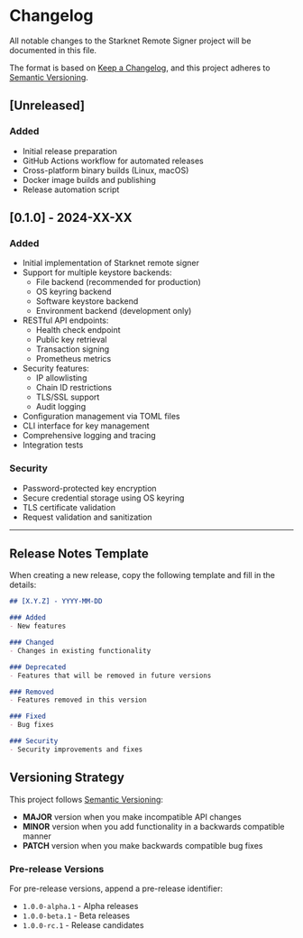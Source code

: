 # Changelog

All notable changes to the Starknet Remote Signer project will be documented in this file.

The format is based on [Keep a Changelog](https://keepachangelog.com/en/1.0.0/),
and this project adheres to [Semantic Versioning](https://semver.org/spec/v2.0.0.html).

## [Unreleased]

### Added
- Initial release preparation
- GitHub Actions workflow for automated releases
- Cross-platform binary builds (Linux, macOS)
- Docker image builds and publishing
- Release automation script

## [0.1.0] - 2024-XX-XX

### Added
- Initial implementation of Starknet remote signer
- Support for multiple keystore backends:
  - File backend (recommended for production)
  - OS keyring backend
  - Software keystore backend
  - Environment backend (development only)
- RESTful API endpoints:
  - Health check endpoint
  - Public key retrieval
  - Transaction signing
  - Prometheus metrics
- Security features:
  - IP allowlisting
  - Chain ID restrictions
  - TLS/SSL support
  - Audit logging
- Configuration management via TOML files
- CLI interface for key management
- Comprehensive logging and tracing
- Integration tests

### Security
- Password-protected key encryption
- Secure credential storage using OS keyring
- TLS certificate validation
- Request validation and sanitization

---

## Release Notes Template

When creating a new release, copy the following template and fill in the details:

```markdown
## [X.Y.Z] - YYYY-MM-DD

### Added
- New features

### Changed
- Changes in existing functionality

### Deprecated
- Features that will be removed in future versions

### Removed
- Features removed in this version

### Fixed
- Bug fixes

### Security
- Security improvements and fixes
```

## Versioning Strategy

This project follows [Semantic Versioning](https://semver.org/):

- **MAJOR** version when you make incompatible API changes
- **MINOR** version when you add functionality in a backwards compatible manner
- **PATCH** version when you make backwards compatible bug fixes

### Pre-release Versions

For pre-release versions, append a pre-release identifier:
- `1.0.0-alpha.1` - Alpha releases
- `1.0.0-beta.1` - Beta releases
- `1.0.0-rc.1` - Release candidates 